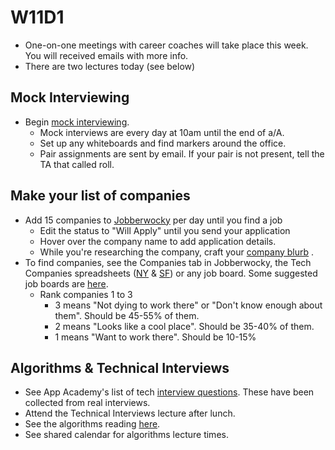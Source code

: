 # W11D1

* One-on-one meetings with career coaches will take place this week.  You will received emails with more info.
* There are two lectures today (see below)

## Mock Interviewing
* Begin [mock interviewing][pair-boarding-index].  
  * Mock interviews are every day at 10am until the end of a/A.
  * Set up any whiteboards and find markers around the office.
  * Pair assignments are sent by email.  If your pair is not present, tell the TA that called roll.

## Make your list of companies
* Add 15 companies to [Jobberwocky][jobberwocky] per day until you find a job
  * Edit the status to "Will Apply" until you send your application
  * Hover over the company name to add application details.
  * While you're researching the company, craft your [company blurb][cover-letter] .
* To find companies, see the Companies tab in Jobberwocky, the Tech Companies spreadsheets ([NY][ny-tech-companies] & [SF][bay-tech-companies]) or any job board.  Some suggested job boards are [here][job-boards].
  * Rank companies 1 to 3
    * 3 means "Not dying to work there" or "Don't know enough about them". Should be 45-55% of them.
    * 2 means "Looks like a cool place". Should be 35-40% of them.
    * 1 means "Want to work there". Should be 10-15%

## Algorithms & Technical Interviews
* See App Academy's list of tech [interview questions][interview-questions].  These have been collected from real interviews.  
* Attend the Technical Interviews lecture after lunch. 
* See the algorithms reading [here][algorithms-curriculum].  
* See shared calendar for algorithms lecture times.



[pair-boarding-index]: ../interview-prep/pairboarding/index.md#index
[jobberwocky]: http://progress.appacademy.io/jobberwocky
[cover-letter]: ../self-presentation/cover_letter.md
[job-boards]: ../mass-applying/job-boards.md
[interview-questions]: https://docs.google.com/a/appacademy.io/spreadsheet/ccc?key=0AnnoREts_wUydHN3UGZfbDZIME1VTEY3Y3pUNWpZZGc#gid=0
[algorithms-curriculum]: https://github.com/appacademy/algorithms-curriculum
[ny-tech-companies]: https://docs.google.com/a/appacademy.io/spreadsheet/ccc?key=0AnnoREts_wUydEk1Z25ER3V4aTdsWjlMRTVmWC1BU2c#gid=0
[bay-tech-companies]: https://docs.google.com/a/appacademy.io/spreadsheet/ccc?key=0AnnoREts_wUydFpJSVZLM25wdmc0Vk56UzEwUzJiY3c#gid=0
